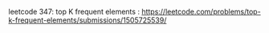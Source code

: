 leetcode 347: top K frequent elements : https://leetcode.com/problems/top-k-frequent-elements/submissions/1505725539/